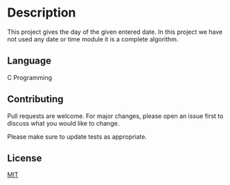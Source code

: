 # Description

This project gives the day of the given entered date. In this project we have not used any date or time module it is a complete algorithm.

## Language 

C Programming

## Contributing
Pull requests are welcome. For major changes, please open an issue first to discuss what you would like to change.

Please make sure to update tests as appropriate.

## License
[MIT](https://choosealicense.com/licenses/mit/)
